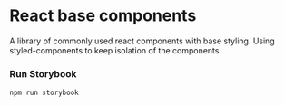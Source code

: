 # React base components

A library of commonly used react components with base styling. Using styled-components to keep isolation of the components.

### Run Storybook
``npm run storybook``